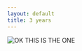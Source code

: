 ```yaml
---
layout: default
title: 3 years
---
```


![OK THIS IS THE ONE]({{site.github.url}}/assets/comics/3years.png)
